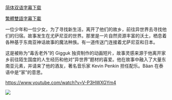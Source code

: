 

[简体双语字幕下载](https://github.com/SweetSub/SweetSub/raw/master/Archive/Baan/%5BSweetSub%5D%20B%C3%A2an%20-%20The%20Boundaries%20of%20Adulthood.chs.ass)

[繁體雙語字幕下載](https://github.com/SweetSub/SweetSub/raw/master/Archive/Baan/%5BSweetSub%5D%20B%C3%A2an%20-%20The%20Boundaries%20of%20Adulthood.cht.ass)

一位少年和一位少女，为了寻找新生活，离开了他们的故乡，前往异世界去寻找他们的归宿。故事发生在尤萨尼亚的世界。那里是一片自然资源丰富的沃土，栖息着各种基于东南亚神话故事的魔法种族。有一道传送门连接着尤萨尼亚和日本。

这是被称为“毒舌老外”的 Gigguk 独资制作的动画短片，故事灵感来源于他离开家乡前往陌生国度的人生经历和他对“异世界”题材的喜爱。他在故事中融入了大量东南亚元素，并请来了他的酒友，著名音乐家 Kevin Penkin 担任配乐。Bâan 在泰语中是“家”的意思。

https://www.youtube.com/watch?v=V-P3HWXGYm4

![](https://p.sda1.dev/27/534051e434b8e3f36c5d497ccf3e0052/B%C3%A2an.jpg)

